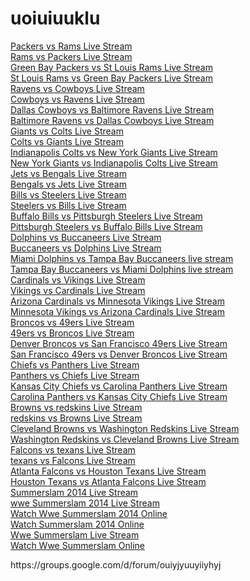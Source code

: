 uoiuiuuklu
==========
<p><a href="https://groups.google.com/d/forum/ouiyjyuuyiiyhyj">Packers vs Rams Live Stream</a><br />
<a href="https://groups.google.com/d/forum/opioiiuuiuiouoppuouiu">Rams vs Packers Live Stream</a><br />
<a href="https://groups.google.com/d/forum/GreenbayPackersvsStLouisRams">Green Bay Packers vs St Louis Rams Live Stream</a><br />
<a href="https://groups.google.com/d/forum/StLouisRamsvsGreenbayPackers">St Louis Rams vs Green Bay Packers Live Stream</a><br />
<a href="https://groups.google.com/d/forum/yyuyiuyuyuyuyuyuyyiyu">Ravens vs Cowboys Live Stream</a><br />
<a href="https://groups.google.com/d/forum/pioipioioipiolioououiio">Cowboys vs Ravens Live Stream</a><br />
<a href="https://groups.google.com/d/forum/Dallascowboysvsbaltimoreravens">Dallas Cowboys vs Baltimore Ravens Live Stream</a><br />
<a href="https://groups.google.com/d/forum/BaltimoreravensvsDallascowboys">Baltimore Ravens vs Dallas Cowboys Live Stream</a><br />
<a href="https://groups.google.com/d/forum/GiantsvsColts">Giants vs Colts Live Stream</a><br />
<a href="https://groups.google.com/d/forum/ColtsvsGiants">Colts vs Giants Live Stream</a><br />
<a href="https://groups.google.com/d/forum/IndianApolisColtsvsNewYorkGiants">Indianapolis Colts vs New York Giants Live Stream</a><br />
<a href="https://groups.google.com/d/forum/NewYorkGiantsvsIndianApolisColts">New York Giants vs Indianapolis Colts Live Stream</a><br />
<a href="https://groups.google.com/d/forum/JetsvsBengalslive">Jets vs Bengals Live Stream</a><br />
<a href="https://groups.google.com/d/forum/bengalsvsjetslive">Bengals vs Jets Live Stream</a><br />
<a href="https://groups.google.com/d/forum/iouiuyjujk">Bills vs Steelers Live Stream</a><br />
<a href="https://groups.google.com/d/forum/iuoioujyyu">Steelers vs Bills Live Stream</a><br />
<a href="https://groups.google.com/d/forum/utytujtyth">Buffalo Bills vs Pittsburgh Steelers Live Stream</a><br />
<a href="https://groups.google.com/d/forum/pooioiik">Pittsburgh Steelers vs Buffalo Bills Live Stream</a><br />
<a href="https://groups.google.com/d/forum/soscioxc">Dolphins vs Buccaneers Live Stream</a><br />
<a href="https://groups.google.com/d/forum/oisdsxxs">Buccaneers vs Dolphins Live Stream</a><br />
<a href="https://groups.google.com/d/forum/yiyjghthttikyih">Miami Dolphins vs Tampa Bay Buccaneers live stream</a><br />
<a href="https://groups.google.com/d/forum/yiyiyythttjyj">Tampa Bay Buccaneers vs Miami Dolphins live stream</a><br />
<a href="https://groups.google.com/d/forum/ssccvsxaxc">Cardinals vs Vikings Live Stream</a><br />
<a href="https://groups.google.com/d/forum/woscsxxc">Vikings vs Cardinals Live Stream</a><br />
<a href="https://groups.google.com/d/forum/qcacooooxkkcx">Arizona Cardinals vs Minnesota Vikings Live Stream</a><br />
<a href="https://groups.google.com/d/forum/boovppcpooo">Minnesota Vikings vs Arizona Cardinals Live Stream</a><br />
<a href="https://groups.google.com/d/forum/scocisux">Broncos vs 49ers Live Stream</a><br />
<a href="https://groups.google.com/d/forum/iioxoix">49ers vs Broncos Live Stream</a><br />
<a href="https://groups.google.com/d/forum/iuioyyjyyhhjys">Denver Broncos vs San Francisco 49ers Live Stream</a><br />
<a href="https://groups.google.com/d/forum/wouiuiukujuj">San Francisco 49ers vs Denver Broncos Live Stream</a><br />
<a href="https://groups.google.com/d/forum/vpcocxiucs">Chiefs vs Panthers Live Stream</a><br />
<a href="https://groups.google.com/d/forum/wsoacosxoc">Panthers vs Chiefs Live Stream</a><br />
<a href="https://groups.google.com/d/forum/ssgacxsdsscs">Kansas City Chiefs vs Carolina Panthers Live Stream</a><br />
<a href="https://groups.google.com/d/forum/vpapooccive">Carolina Panthers vs Kansas City Chiefs Live Stream</a><br />
<a href="https://groups.google.com/d/forum/soacosxpcxxs">Browns vs redskins Live Stream</a><br />
<a href="https://groups.google.com/d/forum/wocsxaciusx">redskins vs Browns Live Stream</a><br />
<a href="https://groups.google.com/d/forum/voapxsodcsces">Cleveland Browns vs Washington Redskins Live Stream</a><br />
<a href="https://groups.google.com/d/forum/oipoioikikiopoikio">Washington Redskins vs Cleveland Browns Live Stream</a><br />
<a href="https://groups.google.com/d/forum/woofoccpxws">Falcons vs texans Live Stream</a><br />
<a href="https://groups.google.com/d/forum/ovppcsxoxius">texans vs Falcons Live Stream</a><br />
<a href="https://groups.google.com/d/forum/svpocsxiuuc">Atlanta Falcons vs Houston Texans Live Stream</a><br />
<a href="https://groups.google.com/d/forum/oefoapxpxoiias">Houston Texans vs Atlanta Falcons Live Stream</a><br />
<a href="https://groups.google.com/d/forum/esacxpxiw">Summerslam 2014 Live Stream</a><br />
<a href="https://groups.google.com/d/forum/soacxpscsoocsx">wwe Summerslam 2014 Live Stream</a><br />
<a href="https://groups.google.com/d/forum/sovoaxpcsdwdx">Watch Wwe Summerslam 2014 Online</a><br />
<a href="https://groups.google.com/d/forum/kkxoaoxaioix">Watch Summerslam 2014 Online</a><br />
<a href="https://groups.google.com/d/forum/qwofsopc">Wwe Summerslam Live Stream</a><br />
<a href="https://groups.google.com/d/forum/waocsoxaxpaxc">Watch Wwe Summerslam Online</a></p><p>https://groups.google.com/d/forum/ouiyjyuuyiiyhyj<br />
